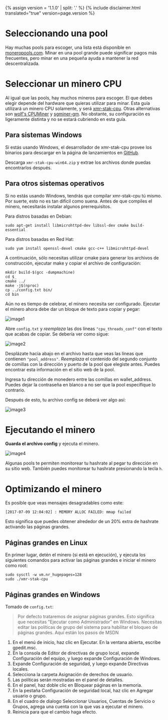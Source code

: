 {% assign version = '1.1.0' | split: '.' %}
{% include disclaimer.html translated="true" version=page.version %}
# Seleccionando una pool

Hay muchas pools para escoger, una lista está disponible en
[moneropools.com](https://moneropools.com). Minar en una pool grande puede significar
pagos más frecuentes, pero minar en una pequeña ayuda a mantener la red
descentralizada.

# Seleccionar un minero CPU

Al igual que las pools, hay muchos mineros para escoger. El que
debes elegir depende del hardware que quieras utilizar para minar. Esta guía utilizará
un minero CPU solamente, y será
[xmr-stak-cpu](https://github.com/fireice-uk/xmr-stak-cpu). Otras alternativas son
[wolf's CPUMiner](https://github.com/wolf9466/cpuminer-multi) y
[sgminer-gm](https://github.com/genesismining/sgminer-gm). No obstante, su
configuración es ligeramente distinta y no se estará cubriendo en esta guía.

## Para sistemas Windows

Si estás usando Windows, el desarrollador de xmr-stak-cpu provee los
binarios para descargar en la página de lanzamientos en
[GitHub](https://github.com/fireice-uk/xmr-stak-cpu/releases).

Descarga `xmr-stak-cpu-win64.zip` y extrae los archivos donde puedas
encontrarlos después.

## Para otros sistemas operativos

Si no estás usando Windows, tendrás que compilar xmr-stak-cpu tú mismo.
Por suerte, esto no es tan difícil como suena. Antes de que compiles el minero,
necesitarás instalar algunos prerrequisitos.

Para distros basadas en Debian:

    sudo apt-get install libmicrohttpd-dev libssl-dev cmake build-essential

Para distros basadas en Red Hat:

	sudo yum install openssl-devel cmake gcc-c++ libmicrohttpd-devel

<!-- TODO: Add dependencies for other operating systems? -->

A continuación, sólo necesitas utilizar cmake para generar los archivos de construcción, ejecutar
make y copiar el archivo de configuración:

	mkdir build-$(gcc -dumpmachine)
	cd $_
	cmake ../
	make -j$(nproc)
	cp ../config.txt bin/
	cd bin

Aún no es tiempo de celebrar, el minero necesita ser configurado. Ejecutar el minero
ahora debe dar un bloque de texto para copiar y pegar:

![image1](png/mine_to_pool/1.png)

Abre `config.txt` y *reemplaza* las dos líneas `"cpu_threads_conf"` con el texto
que acabas de copiar. Se debería ver como sigue:

![image2](png/mine_to_pool/2.png)

Desplázate hacia abajo en el archivo hasta que veas las líneas que contienen `"pool_address"`.
*Reemplaza* el contenido del segundo conjunto de comillas con la dirección y puerto de
la pool que elegiste antes. Puedes encontrar esta información en el sitio web de la pool.

Ingresa tu dirección de monedero entre las comillas en wallet_address. Puedes dejar
la contraseña en blanco a no ser que la pool especifique lo contrario.

Después de esto, tu archivo config  se deberá ver algo así:

![image3](png/mine_to_pool/3.png)

# Ejecutando el minero

**Guarda el archivo config** y ejecuta el minero.

![image4](png/mine_to_pool/4.png)

Algunas pools te permiten monitorear tu hashrate al pegar tu dirección en su
sitio web. También puedes monitorear tu hashrate presionando la tecla `h`.

# Optimizando el minero

Es posible que veas mensajes desagradables como este:

	[2017-07-09 12:04:02] : MEMORY ALLOC FAILED: mmap failed

Esto significa que puedes obtener alrededor de un 20% extra de hashrate activando las páginas grandes.

## Páginas grandes en Linux

En primer lugar, detén el minero (si está en ejecución), y ejecuta los siguientes comandos para activar las
páginas grandes e iniciar el minero como root:

	sudo sysctl -w vm.nr_hugepages=128
	sudo ./xmr-stak-cpu

## Páginas grandes en Windows

Tomado de `config.txt`:

>Por defecto trataremos de asignar páginas grandes. Esto significa que necesitas "Ejecutar como Administrador" en Windows.
Necesitas editar las políticas de grupo del sistema para habilitar el bloqueo de páginas grandes. Aquí están los pasos de MSDN
1. En el menú de inicio, haz clic en Ejecutar. En la ventana abierta, escribe gpedit.msc.
2. En la consola de Editor de directivas de grupo local, expande Configuración del equipo, y luego expande Configuración de Windows.
3. Expande Configuración de seguridad, y luego expande Directivas locales.
4. Selecciona la carpeta Asignación de derechos de usuario.
5. Las políticas serán mostradas en el panel de detalles.
6. En el panel, haz doble clic en Bloquear páginas en la memoria.
7. En la pestaña Configuración de seguridad local, haz clic en Agregar usuario o grupo.
8. En el cuadro de dialogo Seleccionar Usuarios, Cuentas de Servicio o Grupos, agrega una cuenta con la que vas a ejecutar el minero.
9. Reinicia para que el cambio haga efecto.

